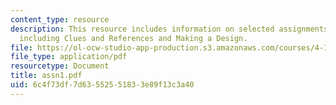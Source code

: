 ```yaml
---
content_type: resource
description: This resource includes information on selected assignments from the class
  including Clues and References and Making a Design.
file: https://ol-ocw-studio-app-production.s3.amazonaws.com/courses/4-125a-architecture-studio-building-in-landscapes-fall-2005/6c4f73df7d63552551833e89f13c3a40_assn1.pdf
file_type: application/pdf
resourcetype: Document
title: assn1.pdf
uid: 6c4f73df-7d63-5525-5183-3e89f13c3a40
---
```

